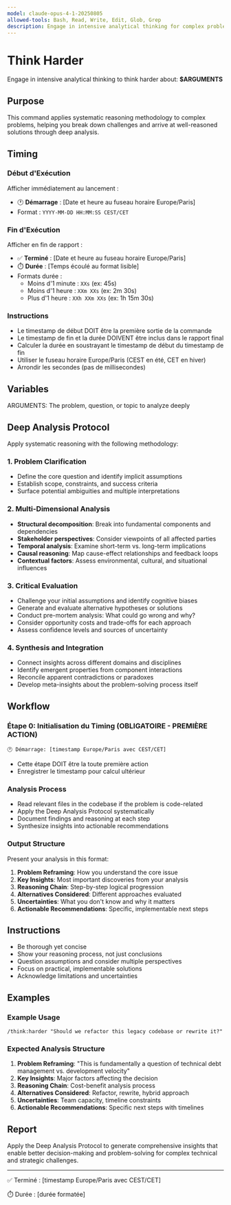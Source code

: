 ```yaml
---
model: claude-opus-4-1-20250805
allowed-tools: Bash, Read, Write, Edit, Glob, Grep
description: Engage in intensive analytical thinking for complex problem solving and decision making
---
```


# Think Harder

Engage in intensive analytical thinking to think harder about: **$ARGUMENTS**

## Purpose
This command applies systematic reasoning methodology to complex problems, helping you break down challenges and arrive at well-reasoned solutions through deep analysis.

## Timing

### Début d'Exécution
Afficher immédiatement au lancement :
- 🕐 **Démarrage** : [Date et heure au fuseau horaire Europe/Paris]
- Format : `YYYY-MM-DD HH:MM:SS CEST/CET`

### Fin d'Exécution
Afficher en fin de rapport :
- ✅ **Terminé** : [Date et heure au fuseau horaire Europe/Paris]
- ⏱️ **Durée** : [Temps écoulé au format lisible]
- Formats durée :
  - Moins d'1 minute : `XXs` (ex: 45s)
  - Moins d'1 heure : `XXm XXs` (ex: 2m 30s)
  - Plus d'1 heure : `XXh XXm XXs` (ex: 1h 15m 30s)

### Instructions
- Le timestamp de début DOIT être la première sortie de la commande
- Le timestamp de fin et la durée DOIVENT être inclus dans le rapport final
- Calculer la durée en soustrayant le timestamp de début du timestamp de fin
- Utiliser le fuseau horaire Europe/Paris (CEST en été, CET en hiver)
- Arrondir les secondes (pas de millisecondes)

## Variables
ARGUMENTS: The problem, question, or topic to analyze deeply

## Deep Analysis Protocol

Apply systematic reasoning with the following methodology:

### 1. Problem Clarification
- Define the core question and identify implicit assumptions
- Establish scope, constraints, and success criteria
- Surface potential ambiguities and multiple interpretations

### 2. Multi-Dimensional Analysis
- **Structural decomposition**: Break into fundamental components and dependencies
- **Stakeholder perspectives**: Consider viewpoints of all affected parties
- **Temporal analysis**: Examine short-term vs. long-term implications
- **Causal reasoning**: Map cause-effect relationships and feedback loops
- **Contextual factors**: Assess environmental, cultural, and situational influences

### 3. Critical Evaluation
- Challenge your initial assumptions and identify cognitive biases
- Generate and evaluate alternative hypotheses or solutions
- Conduct pre-mortem analysis: What could go wrong and why?
- Consider opportunity costs and trade-offs for each approach
- Assess confidence levels and sources of uncertainty

### 4. Synthesis and Integration
- Connect insights across different domains and disciplines
- Identify emergent properties from component interactions
- Reconcile apparent contradictions or paradoxes
- Develop meta-insights about the problem-solving process itself

## Workflow

### Étape 0: Initialisation du Timing (OBLIGATOIRE - PREMIÈRE ACTION)
```
🕐 Démarrage: [timestamp Europe/Paris avec CEST/CET]
```
- Cette étape DOIT être la toute première action
- Enregistrer le timestamp pour calcul ultérieur

### Analysis Process
- Read relevant files in the codebase if the problem is code-related
- Apply the Deep Analysis Protocol systematically
- Document findings and reasoning at each step
- Synthesize insights into actionable recommendations

### Output Structure
Present your analysis in this format:
1. **Problem Reframing**: How you understand the core issue
2. **Key Insights**: Most important discoveries from your analysis
3. **Reasoning Chain**: Step-by-step logical progression
4. **Alternatives Considered**: Different approaches evaluated
5. **Uncertainties**: What you don't know and why it matters
6. **Actionable Recommendations**: Specific, implementable next steps

## Instructions
- Be thorough yet concise
- Show your reasoning process, not just conclusions
- Question assumptions and consider multiple perspectives
- Focus on practical, implementable solutions
- Acknowledge limitations and uncertainties

## Examples

### Example Usage
```
/think:harder "Should we refactor this legacy codebase or rewrite it?"
```

### Expected Analysis Structure
1. **Problem Reframing**: "This is fundamentally a question of technical debt management vs. development velocity"
2. **Key Insights**: Major factors affecting the decision
3. **Reasoning Chain**: Cost-benefit analysis process
4. **Alternatives Considered**: Refactor, rewrite, hybrid approach
5. **Uncertainties**: Team capacity, timeline constraints
6. **Actionable Recommendations**: Specific next steps with timelines

## Report
Apply the Deep Analysis Protocol to generate comprehensive insights that enable better decision-making and problem-solving for complex technical and strategic challenges.

---
✅ Terminé : [timestamp Europe/Paris avec CEST/CET]

⏱️ Durée : [durée formatée]